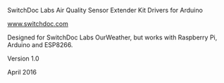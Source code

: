 SwitchDoc Labs Air Quality Sensor Extender Kit Drivers for Arduino

www.switchdoc.com

Designed for SwitchDoc Labs OurWeather, but works with Raspberry Pi, Arduino and ESP8266.

Version 1.0

April 2016
